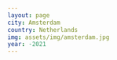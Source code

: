 ```yaml
---
layout: page
city: Amsterdam
country: Netherlands
img: assets/img/amsterdam.jpg
year: -2021
---
```


